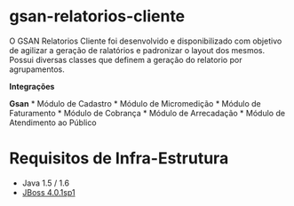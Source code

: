 gsan-relatorios-cliente
=====================


O GSAN Relatorios Cliente foi desenvolvido e disponibilizado com objetivo de agilizar a geração de ralatórios e padronizar o layout dos mesmos. Possui diversas classes que definem a geração do relatorio por agrupamentos.



**Integrações**

**Gsan** 
	* Módulo de Cadastro
	* Módulo de Micromedição
	* Módulo de Faturamento
	* Módulo de Cobrança
	* Módulo de Arrecadação
	* Módulo de Atendimento ao Público

Requisitos de Infra-Estrutura
===

* Java 1.5 / 1.6
* [JBoss 4.0.1sp1](https://github.com/prodigasistemas/gsan/wiki/Instala%C3%A7%C3%A3o-do-JBoss)
